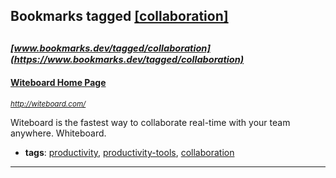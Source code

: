 ## Bookmarks tagged [[collaboration]](https://www.bookmarks.dev/search?q=[collaboration])

_<sup><sup>[www.bookmarks.dev/tagged/collaboration](https://www.bookmarks.dev/tagged/collaboration)</sup></sup>_
---
#### [Witeboard Home Page](http://witeboard.com/)
_<sup>http://witeboard.com/</sup>_

Witeboard is the fastest way to collaborate real-time with your team anywhere. Whiteboard. 
* **tags**: [productivity](../tagged/productivity.md), [productivity-tools](../tagged/productivity-tools.md), [collaboration](../tagged/collaboration.md)
---
